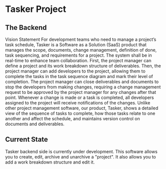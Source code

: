 # Tasker Project

## The Backend

Vision Statement
For development teams who need to manage a project’s task schedule, Tasker is a Software as a Solution (SaaS) product that manages the scope, documents, change management, definition of done, task sequencing, and requirements for a project. The system shall be in real-time to enhance team collaboration. First, the project manager can define a project and its work breakdown structure of deliverables. Then, the project manager can add developers to the project, allowing them to complete the tasks in the task sequence diagram and mark their level of completion. The project manager can close deliverables and documents to stop the developers from making changes, requiring a change management request to be approved by the project manager for any changes after that point. Whenever a change is made or a task is completed, all developers assigned to the project will receive notifications of the changes. Unlike other project management software, our product, Tasker, shows a detailed view of the sequence of tasks to complete, how those tasks relate to one another and affect the schedule, and maintains version control on documents and deliverables.


## Current State

Tasker backend side is currently under development. This software allows you to create, edit, archive and unarchive a "project". It also allows you to add a work breakdown structure and edit it.
